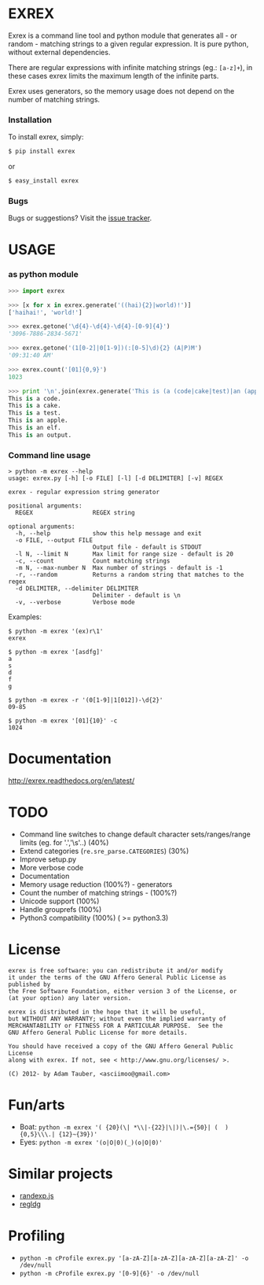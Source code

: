 EXREX
=====

Exrex is a command line tool and python module that generates all - or random - matching strings to a given regular expression.
It is pure python, without external dependencies.

There are regular expressions with infinite matching strings (eg.: `[a-z]+`), in these cases exrex limits the maximum length of the infinite parts.

Exrex uses generators, so the memory usage does not depend on the number of matching strings.

### Installation


To install exrex, simply:

```bash
$ pip install exrex
```

or

```bash
$ easy_install exrex
```

### Bugs

Bugs or suggestions? Visit the [issue tracker](https://github.com/asciimoo/exrex/issues).

USAGE
=====

### as python module

```python
>>> import exrex

>>> [x for x in exrex.generate('((hai){2}|world)!')]
['haihai!', 'world!']

>>> exrex.getone('\d{4}-\d{4}-\d{4}-[0-9]{4}')
'3096-7886-2834-5671'

>>> exrex.getone('(1[0-2]|0[1-9])(:[0-5]\d){2} (A|P)M')
'09:31:40 AM'

>>> exrex.count('[01]{0,9}')
1023

>>> print '\n'.join(exrex.generate('This is (a (code|cake|test)|an (apple|elf|output))\.'))
This is a code.
This is a cake.
This is a test.
This is an apple.
This is an elf.
This is an output.
```

### Command line usage

```
> python -m exrex --help
usage: exrex.py [-h] [-o FILE] [-l] [-d DELIMITER] [-v] REGEX

exrex - regular expression string generator

positional arguments:
  REGEX                 REGEX string

optional arguments:
  -h, --help            show this help message and exit
  -o FILE, --output FILE
                        Output file - default is STDOUT
  -l N, --limit N       Max limit for range size - default is 20
  -c, --count           Count matching strings
  -m N, --max-number N  Max number of strings - default is -1
  -r, --random          Returns a random string that matches to the regex
  -d DELIMITER, --delimiter DELIMITER
                        Delimiter - default is \n
  -v, --verbose         Verbose mode
```

Examples:

```
$ python -m exrex '(ex)r\1'
exrex

$ python -m exrex '[asdfg]'
a
s
d
f
g

$ python -m exrex -r '(0[1-9]|1[012])-\d{2}'
09-85

$ python -m exrex '[01]{10}' -c
1024

```

Documentation
=============

http://exrex.readthedocs.org/en/latest/

TODO
====

 * Command line switches to change default character sets/ranges/range limits (eg. for '.','\s'..) (40%)
 * Extend categories (`re.sre_parse.CATEGORIES`) (30%)
 * Improve setup.py
 * More verbose code
 * Documentation
 * Memory usage reduction (100%?) - generators
 * Count the number of matching strings - (100%?)
 * Unicode support (100%)
 * Handle grouprefs (100%)
 * Python3 compatibility (100%) ( >= python3.3)


License
=======

```
exrex is free software: you can redistribute it and/or modify
it under the terms of the GNU Affero General Public License as published by
the Free Software Foundation, either version 3 of the License, or
(at your option) any later version.

exrex is distributed in the hope that it will be useful,
but WITHOUT ANY WARRANTY; without even the implied warranty of
MERCHANTABILITY or FITNESS FOR A PARTICULAR PURPOSE.  See the
GNU Affero General Public License for more details.

You should have received a copy of the GNU Affero General Public License
along with exrex. If not, see < http://www.gnu.org/licenses/ >.

(C) 2012- by Adam Tauber, <asciimoo@gmail.com>
```
Fun/arts
========

 * Boat: `python -m exrex '( {20}(\| *\\|-{22}|\|)|\.={50}| (  ){0,5}\\\.| {12}~{39})'`
 * Eyes: `python -m exrex '(o|O|0)(_)(o|O|0)'`

Similar projects
================
 * [randexp.js](http://fent.github.com/randexp.js/)
 * [regldg](http://regldg.com/)

Profiling
=============

 * `python -m cProfile exrex.py '[a-zA-Z][a-zA-Z][a-zA-Z][a-zA-Z]' -o /dev/null`
 * `python -m cProfile exrex.py '[0-9]{6}' -o /dev/null`

